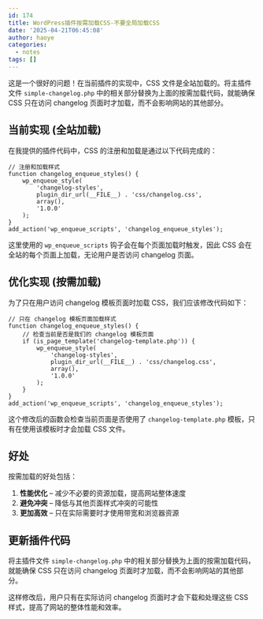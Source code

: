 ```yaml
---
id: 174
title: WordPress插件按需加载CSS-不要全局加载CSS
date: '2025-04-21T06:45:08'
author: haoye
categories:
  - notes
tags: []
---
```


这是一个很好的问题！在当前插件的实现中，CSS 文件是全站加载的。将主插件文件 `simple-changelog.php` 中的相关部分替换为上面的按需加载代码，就能确保 CSS 只在访问 changelog 页面时才加载，而不会影响网站的其他部分。

## 当前实现 (全站加载)

在我提供的插件代码中，CSS 的注册和加载是通过以下代码完成的：

```
// 注册和加载样式
function changelog_enqueue_styles() {
    wp_enqueue_style(
        'changelog-styles',
        plugin_dir_url(__FILE__) . 'css/changelog.css',
        array(),
        '1.0.0'
    );
}
add_action('wp_enqueue_scripts', 'changelog_enqueue_styles');
```

这里使用的 `wp_enqueue_scripts` 钩子会在每个页面加载时触发，因此 CSS 会在全站的每个页面上加载，无论用户是否访问 changelog 页面。

## 优化实现 (按需加载)

为了只在用户访问 changelog 模板页面时加载 CSS，我们应该修改代码如下：

```
// 只在 changelog 模板页面加载样式
function changelog_enqueue_styles() {
    // 检查当前是否是我们的 changelog 模板页面
    if (is_page_template('changelog-template.php')) {
        wp_enqueue_style(
            'changelog-styles',
            plugin_dir_url(__FILE__) . 'css/changelog.css',
            array(),
            '1.0.0'
        );
    }
}
add_action('wp_enqueue_scripts', 'changelog_enqueue_styles');
```

这个修改后的函数会检查当前页面是否使用了 `changelog-template.php` 模板，只有在使用该模板时才会加载 CSS 文件。

## 好处

按需加载的好处包括：

1. **性能优化** – 减少不必要的资源加载，提高网站整体速度
2. **避免冲突** – 降低与其他页面样式冲突的可能性
3. **更加高效** – 只在实际需要时才使用带宽和浏览器资源

## 更新插件代码

将主插件文件 `simple-changelog.php` 中的相关部分替换为上面的按需加载代码，就能确保 CSS 只在访问 changelog 页面时才加载，而不会影响网站的其他部分。

这样修改后，用户只有在实际访问 changelog 页面时才会下载和处理这些 CSS 样式，提高了网站的整体性能和效率。
